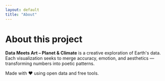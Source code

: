 ```yaml
---
layout: default
title: "About"
---
```


# About this project

**Data Meets Art – Planet & Climate** is a creative exploration of Earth's data.  
Each visualization seeks to merge accuracy, emotion, and aesthetics — transforming numbers into poetic patterns.

Made with ❤️ using open data and free tools.
